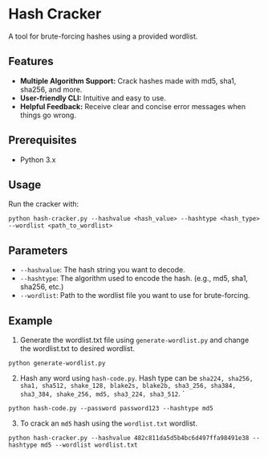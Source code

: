 # Hash Cracker

A tool for brute-forcing hashes using a provided wordlist.

## **Features**
- **Multiple Algorithm Support:** Crack hashes made with md5, sha1, sha256, and more.
- **User-friendly CLI:** Intuitive and easy to use.
- **Helpful Feedback:** Receive clear and concise error messages when things go wrong.

## **Prerequisites**

- Python 3.x

## **Usage**
Run the cracker with:

```
python hash-cracker.py --hashvalue <hash_value> --hashtype <hash_type> --wordlist <path_to_wordlist>
```

## Parameters

- `--hashvalue`: The hash string you want to decode.
- `--hashtype`: The algorithm used to encode the hash. (e.g., md5, sha1, sha256, etc.)
- `--wordlist`: Path to the wordlist file you want to use for brute-forcing.

## Example
1) Generate the wordlist.txt file using `generate-wordlist.py` and change the wordlist.txt to desired wordlist.

```
python generate-wordlist.py
```

2) Hash any word using `hash-code.py`. Hash type can be `sha224, sha256, sha1, sha512, shake_128, blake2s, blake2b, sha3_256, sha384, sha3_384, shake_256, md5, sha3_224, sha3_512`.
`

```
python hash-code.py --password password123 --hashtype md5
```

3) To crack an `md5` hash using the `wordlist.txt` wordlist.

```
python hash-cracker.py --hashvalue 482c811da5d5b4bc6d497ffa98491e38 --hashtype md5 --wordlist wordlist.txt
```

